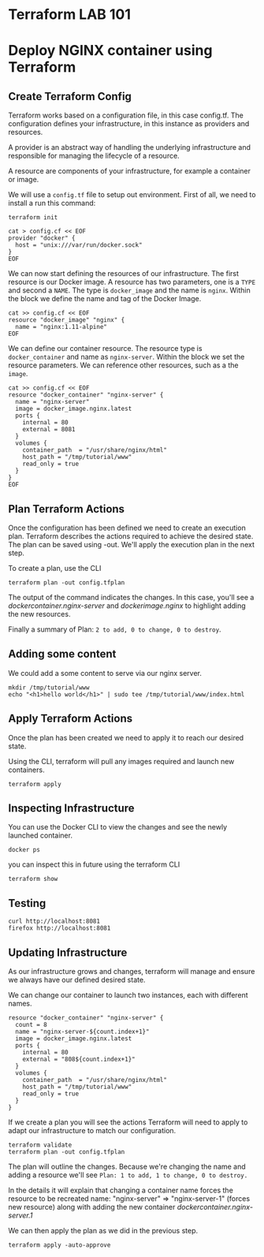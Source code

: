 # Terraform LAB 101

# Deploy NGINX container using Terraform

## Create Terraform Config

Terraform works based on a configuration file, in this case config.tf. The configuration defines your infrastructure, in this instance as providers and resources.

A provider is an abstract way of handling the underlying infrastructure and responsible for managing the lifecycle of a resource.

A resource are components of your infrastructure, for example a container or image.

We will use a `config.tf` file to setup out environment. First of all, we need to install a run this command:

```shell
terraform init
```

```shell
cat > config.cf << EOF
provider "docker" {
  host = "unix:///var/run/docker.sock"
}
EOF
```

We can now start defining the resources of our infrastructure. The first resource is our Docker image. A resource has two parameters, one is a `TYPE` and second a `NAME`. The type is `docker_image` and the name is `nginx`. Within the block we define the name and tag of the Docker Image.

```shell
cat >> config.cf << EOF
resource "docker_image" "nginx" {
  name = "nginx:1.11-alpine"
EOF
```

We can define our container resource. The resource type is `docker_container` and name as `nginx-server`. Within the block we set the resource parameters. We can reference other resources, such as a the `image`.

```shell
cat >> config.cf << EOF
resource "docker_container" "nginx-server" {
  name = "nginx-server"
  image = docker_image.nginx.latest
  ports {
    internal = 80
    external = 8081
  }
  volumes {
    container_path  = "/usr/share/nginx/html"
    host_path = "/tmp/tutorial/www"
    read_only = true
  }
}
EOF
```

## Plan Terraform Actions

Once the configuration has been defined we need to create an execution plan. Terraform describes the actions required to achieve the desired state. The plan can be saved using -out. We'll apply the execution plan in the next step.

To create a plan, use the CLI

```shell
terraform plan -out config.tfplan
```

The output of the command indicates the changes. In this case, you'll see a _dockercontainer.nginx-server_ and _dockerimage.nginx_ to highlight adding the new resources.

Finally a summary of Plan: `2 to add, 0 to change, 0 to destroy`.

## Adding some content

We could add a some content to serve via our nginx server.

```shell
mkdir /tmp/tutorial/www
echo "<h1>hello world</h1>" | sudo tee /tmp/tutorial/www/index.html
```

## Apply Terraform Actions

Once the plan has been created we need to apply it to reach our desired state.

Using the CLI, terraform will pull any images required and launch new containers.


```shell
terraform apply
```

## Inspecting Infrastructure

You can use the Docker CLI to view the changes and see the newly launched container.

```shell
docker ps
```

you can inspect this in future using the terraform CLI

```shell
terraform show
```

## Testing

```shell
curl http://localhost:8081
firefox http://localhost:8081
```

## Updating Infrastructure

As our infrastructure grows and changes, terraform will manage and ensure we always have our defined desired state.

We can change our container to launch two instances, each with different names.

```shell
resource "docker_container" "nginx-server" {
  count = 8
  name = "nginx-server-${count.index+1}"
  image = docker_image.nginx.latest
  ports {
    internal = 80
    external = "808${count.index+1}"
  }
  volumes {
    container_path  = "/usr/share/nginx/html"
    host_path = "/tmp/tutorial/www"
    read_only = true
  }
}
```

If we create a plan you will see the actions Terraform will need to apply to adapt our infrastructure to match our configuration.

```shell
terraform validate
terraform plan -out config.tfplan
```

The plan will outline the changes. Because we're changing the name and adding a resource we'll see `Plan: 1 to add, 1 to change, 0 to destroy.`

In the details it will explain that changing a container name forces the resource to be recreated name: "nginx-server" => "nginx-server-1" (forces new resource) along with adding the new container _dockercontainer.nginx-server.1_

We can then apply the plan as we did in the previous step.

```shell
terraform apply -auto-approve
```

